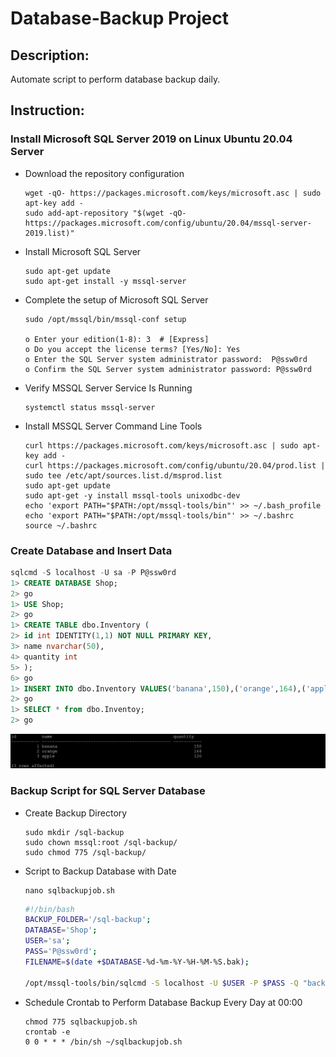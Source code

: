 # Database-Backup Project

## Description:
Automate script to perform database backup daily.

## Instruction:

### Install Microsoft SQL Server 2019 on Linux Ubuntu 20.04 Server
- Download the repository configuration

      wget -qO- https://packages.microsoft.com/keys/microsoft.asc | sudo apt-key add -
      sudo add-apt-repository "$(wget -qO- https://packages.microsoft.com/config/ubuntu/20.04/mssql-server-2019.list)"
       
- Install Microsoft SQL Server

      sudo apt-get update
      sudo apt-get install -y mssql-server
       
- Complete the setup of Microsoft SQL Server

      sudo /opt/mssql/bin/mssql-conf setup
      
      o Enter your edition(1-8): 3 	# [Express]
      o Do you accept the license terms? [Yes/No]: Yes
      o Enter the SQL Server system administrator password:  P@ssw0rd
      o Confirm the SQL Server system administrator password: P@ssw0rd

- Verify MSSQL Server Service Is Running

      systemctl status mssql-server
       
- Install MSSQL Server Command Line Tools

      curl https://packages.microsoft.com/keys/microsoft.asc | sudo apt-key add -
      curl https://packages.microsoft.com/config/ubuntu/20.04/prod.list | sudo tee /etc/apt/sources.list.d/msprod.list
      sudo apt-get update
      sudo apt-get -y install mssql-tools unixodbc-dev
      echo 'export PATH="$PATH:/opt/mssql-tools/bin"' >> ~/.bash_profile
      echo 'export PATH="$PATH:/opt/mssql-tools/bin"' >> ~/.bashrc 
      source ~/.bashrc
       
### Create Database and Insert Data
```sql
sqlcmd -S localhost -U sa -P P@ssw0rd
1> CREATE DATABASE Shop;
2> go
1> USE Shop;
2> go
1> CREATE TABLE dbo.Inventory (
2> id int IDENTITY(1,1) NOT NULL PRIMARY KEY,
3> name nvarchar(50),
4> quantity int
5> );
6> go
1> INSERT INTO dbo.Inventory VALUES('banana',150),('orange',164),('apple',120);
2> go
1> SELECT * from dbo.Inventoy;
2> go
```
![sql_query](https://raw.githubusercontent.com/vottri/Database-Backup/main/material/SQL%20query.png)

### Backup Script for SQL Server Database

- Create Backup Directory

      sudo mkdir /sql-backup
	  sudo chown mssql:root /sql-backup/
	  sudo chmod 775 /sql-backup/

- Script to Backup Database with Date
  ```
  nano sqlbackupjob.sh
  ```
  ```sh
  #!/bin/bash
  BACKUP_FOLDER='/sql-backup';
  DATABASE='Shop';
  USER='sa';
  PASS='P@ssw0rd';
  FILENAME=$(date +$DATABASE-%d-%m-%Y-%H-%M-%S.bak);

  /opt/mssql-tools/bin/sqlcmd -S localhost -U $USER -P $PASS -Q "backup database $DATABASE to disk='$BACKUP_FOLDER/$FILENAME';"
  ```

- Schedule Crontab to Perform Database Backup Every Day at 00:00

      chmod 775 sqlbackupjob.sh
      crontab -e
      0 0 * * * /bin/sh ~/sqlbackupjob.sh




       

